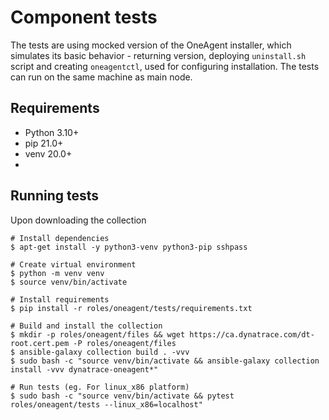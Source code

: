 # Component tests
The tests are using mocked version of the OneAgent installer, which simulates its basic behavior - returning version, 
deploying `uninstall.sh` script and creating `oneagentctl`, used for configuring installation. The tests can run on 
the same machine as main node.

## Requirements
- Python 3.10+
- pip 21.0+
- venv 20.0+
- 
## Running tests
Upon downloading the collection

```commandline
# Install dependencies
$ apt-get install -y python3-venv python3-pip sshpass

# Create virtual environment
$ python -m venv venv
$ source venv/bin/activate

# Install requirements
$ pip install -r roles/oneagent/tests/requirements.txt

# Build and install the collection
$ mkdir -p roles/oneagent/files && wget https://ca.dynatrace.com/dt-root.cert.pem -P roles/oneagent/files
$ ansible-galaxy collection build . -vvv
$ sudo bash -c "source venv/bin/activate && ansible-galaxy collection install -vvv dynatrace-oneagent*"

# Run tests (eg. For linux_x86 platform)
$ sudo bash -c "source venv/bin/activate && pytest roles/oneagent/tests --linux_x86=localhost"
```
